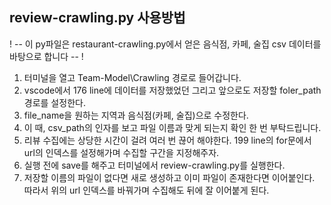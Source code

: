 ## review-crawling.py 사용방법

! -- 이 py파일은 restaurant-crawling.py에서 얻은 음식점, 카페, 술집 csv 데이터를 바탕으로 합니다 -- !

1. 터미널을 열고 Team-Model\Crawling 경로로 들어갑니다.
2. vscode에서 176 line에 데이터를 저장했었던 그리고 앞으로도 저장할 foler_path 경로를 설정한다.
3. file_name을 원하는 지역과 음식점(카페, 술집)으로 수정한다.
4. 이 때, csv_path의 인자를 보고 파일 이름과 맞게 되는지 확인 한 번 부탁드립니다.
5. 리뷰 수집에는 상당한 시간이 걸려 여러 번 끊어 해야한다. 199 line의 for문에서 url의 인덱스를 설정해가며 수집할 구간을 지정해주자.
7. 실행 전에 save를 해주고 터미널에서 review-crawling.py를 실행한다.
8. 저장할 이름의 파일이 없다면 새로 생성하고 이미 파일이 존재한다면 이어붙인다. 따라서 위의 url 인덱스를 바꿔가며 수집해도 뒤에 잘 이어붙게 된다.
